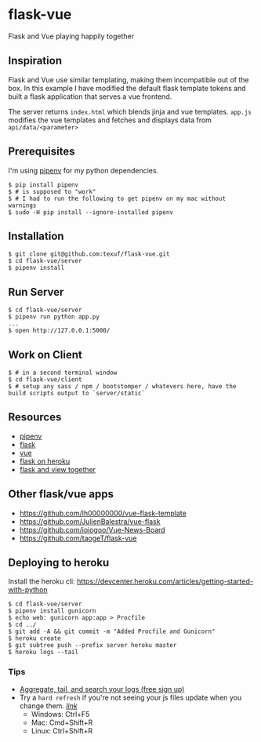 # flask-vue
Flask and Vue playing happily together


## Inspiration
Flask and Vue use similar templating, making them incompatible out of the box. In this example I have modified the default flask template tokens and built a flask application that serves a vue frontend.

The server returns `index.html` which blends jinja and vue templates. `app.js` modifies the vue templates and fetches and displays data from `api/data/<parameter>`

## Prerequisites
I'm using [pipenv](http://docs.pipenv.org/) for my python dependencies.

    $ pip install pipenv 
    $ # is supposed to "work"
    $ # I had to run the following to get pipenv on my mac without warnings
    $ sudo -H pip install --ignore-installed pipenv

## Installation
    $ git clone git@github.com:texuf/flask-vue.git
    $ cd flask-vue/server
    $ pipenv install

## Run Server
    $ cd flask-vue/server
    $ pipenv run python app.py 
    ...
    $ open http://127.0.0.1:5000/

## Work on Client
    $ # in a second terminal window
    $ cd flask-vue/client
    $ # setup any sass / npm / bootstomper / whatevers here, have the build scripts output to `server/static`


## Resources
- [pipenv](http://docs.pipenv.org/)
- [flask](http://flask.pocoo.org/)
- [vue](https://vuejs.org/v2/guide/)
- [flask on heroku](https://blog.miguelgrinberg.com/post/the-flask-mega-tutorial-part-xviii-deployment-on-the-heroku-cloud)
- [flask and view together](https://www.reddit.com/r/flask/comments/6kuhjk/flask_api_backend_vuejs_frontend/)

## Other flask/vue apps
- https://github.com/lh00000000/vue-flask-template
- https://github.com/JulienBalestra/vue-flask
- https://github.com/ioiogoo/Vue-News-Board
- https://github.com/taogeT/flask-vue

## Deploying to heroku
Install the heroku cli: https://devcenter.heroku.com/articles/getting-started-with-python

    $ cd flask-vue/server
    $ pipenv install gunicorn
    $ echo web: gunicorn app:app > Procfile
    $ cd ../
    $ git add -A && git commit -m "Added Procfile and Gunicorn"
    $ heroku create
    $ git subtree push --prefix server heroku master
    $ heroku logs --tail



### Tips
- [Aggregate, tail, and search your logs (free sign up)](https://papertrailapp.com/?thank=09267f)
- Try a `hard refresh` if you're not seeing your js files update when you change them. _[link](https://stackoverflow.com/questions/41144565/flask-does-not-see-change-in-js-file)_
   - Windows: Ctrl+F5
   - Mac: Cmd+Shift+R   
   - Linux: Ctrl+Shift+R
